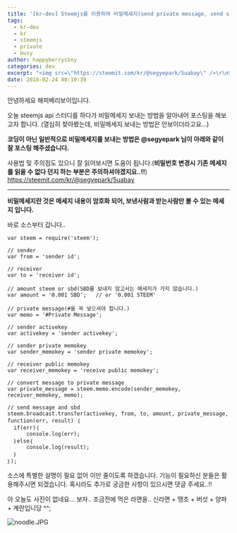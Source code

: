 ```yaml
---
title: '[kr-dev] Steemjs를 이용하여 비밀메세지(send private message, send secret message) 보내기'
tags:
  - kr-dev
  - kr
  - steemjs
  - private
  - busy
author: happyberrysboy
categories: dev
excerpt: "<img src=\"https://steemit.com/kr/@segyepark/5uabay\" />\r\n안녕하세요 해피베리보이입니다.  오늘 steemjs api 스터디를 하다가 비밀메세지 보내는 방법을 알아내어 포스팅을 해보고자 합니다. (열심히 찾아봤는데, 비밀메세지 보내는 방법은 안보이더라고요...)  **코딩이 아닌 일반적으로 비밀메세지를 보내는 방법은 @segyepark 님이 아래와 같이 잘 포스팅 해주셨습니다.**  사용법 및 주의점도 있으니 잘 ....."
date: 2018-02-24 00:10:39
---
```


안녕하세요 해피베리보이입니다.

오늘 steemjs api 스터디를 하다가 비밀메세지 보내는 방법을 알아내어 포스팅을 해보고자 합니다.
(열심히 찾아봤는데, 비밀메세지 보내는 방법은 안보이더라고요...)

**코딩이 아닌 일반적으로 비밀메세지를 보내는 방법은 @segyepark 님이 아래와 같이 잘 포스팅 해주셨습니다.**

사용법 및 주의점도 있으니 잘 읽어보시면 도움이 됩니다.(**비밀번호 변경시 기존 메세지를 읽을 수 없다 던지 하는 부분은 주의하셔야겠지요..!!**)
https://steemit.com/kr/@segyepark/5uabay

___

**비밀메세지란 것은 메세지 내용이 암호화 되어, 보낸사람과 받는사람만 볼 수 있는 메세지 입니다.**

바로 소스부터 갑니다..

```
var steem = require('steem');

// sender
var from = 'sender id';

// receiver
var to = 'receiver id';

// amount steem or sbd(SBD를 보내지 않고서는 메세지가 가지 않습니다.)
var amount = '0.001 SBD';   // or '0.001 STEEM'

// private message(#을 꼭 넣으셔야 합니다.)
var memo = '#Private Message';

// sender activekey
var activekey = 'sender activekey';

// sender private memokey
var sender_memokey = 'sender private memokey';

// receiver public memokey
var receiver_memokey = 'receive public memokey';

// convert message to private message
var private_message = steem.memo.encode(sender_memokey, receiver_memokey, memo);

// send message and sbd
steem.broadcast.transfer(activekey, from, to, amount, private_message, function(err, result) ｛
  if(err)｛
      console.log(err);
  ｝else｛
      console.log(result);
  ｝
｝);

```

소스에 특별한 설명이 필요 없어 이만 줄이도록 하겠습니다.
기능이 필요하신 분들은 활용해주시면 되겠습니다.
혹시라도 추가로 궁금한 사항이 있으시면 댓글 주세요..!!

아 오늘도 사진이 없네요... 보자.. 조금전에 먹은 라면을..
신라면 + 땡초 + 버섯 + 양파 + 계란입니당 ^^;

![noodle.JPG](https://steemitimages.com/DQmYpmfrCYHSGgvzDMeHvxuB8qHNikydDAEbRGPJmJsMHGh/noodle.JPG)
